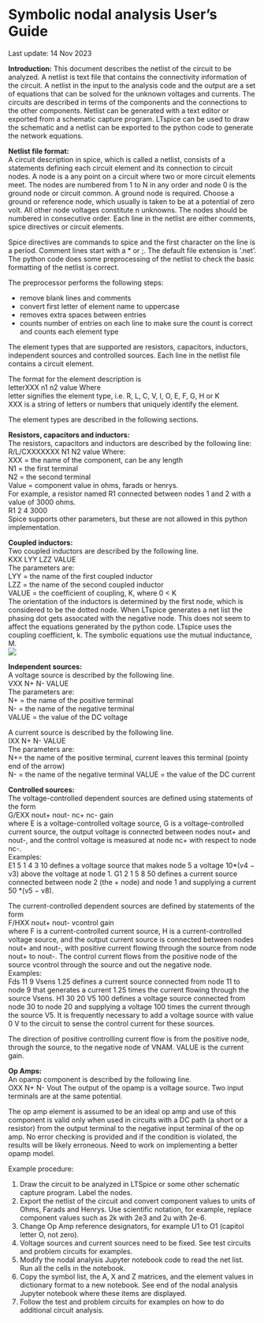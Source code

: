 # Symbolic nodal analysis User’s Guide
Last update: 14 Nov 2023  

**Introduction:**  This document describes the netlist of the circuit to be analyzed.  A netlist is text file that contains the connectivity information of the circuit.  A netlist in the input to the analysis code and the output are a set of equations that can be solved for the unknown voltages and currents.  The circuits are described in terms of the components and the connections to the other components.  Netlist can be generated with a text editor or exported from a schematic capture program.  LTspice can be used to draw the schematic and a netlist can be exported to the python code to generate the network equations.

**Netlist file format:**  
A circuit description in spice, which is called a netlist, consists of a statements defining each circuit element and its connection to circuit nodes.  A node is a any point on a circuit where two or more circuit elements meet.  The nodes are numbered from 1 to N in any order and node 0 is the ground node or circuit common.  A ground node is required.  Choose a ground or reference node, which usually is taken to be at a potential of zero volt. All other node voltages constitute n unknowns.  The nodes should be numbered in consecutive order.  Each line in the netlist are either comments, spice directives or circuit elements.  

Spice directives are commands to spice and the first character on the line is a period.  Comment lines start with a * or ;.  The default file extension is ‘.net’.  The python code does some preprocessing of the netlist to check the basic formatting of the netlist is correct.  

The preprocessor performs the following steps:
- remove blank lines and comments
- convert first letter of element name to uppercase
- removes extra spaces between entries
- counts number of entries on each line to make sure the count is correct and counts each element type

The element types that are supported are resistors, capacitors, inductors, independent sources and controlled sources. Each line in the netlist file contains a circuit element.

The format for the element description is  
letterXXX n1 n2 value
Where  
letter signifies the element type, i.e. R, L, C, V, I, O, E, F, G, H or K  
XXX is a string of letters or numbers that uniquely identify the element.

The element types are described in the following sections.  

**Resistors, capacitors and inductors:**  
The resistors, capacitors and inductors are described by the following line:  
R/L/CXXXXXXX N1 N2 value 
Where:  
XXX = the name of the component, can be any length  
N1 = the first terminal  
N2 = the second terminal  
Value = component value in ohms, farads or henrys.  
For example, a resistor named R1 connected between nodes 1 and 2 with a value of 3000 ohms.  
R1 2 4 3000  
Spice supports other parameters, but these are not allowed in this python implementation.

**Coupled inductors:**  
Two coupled inductors are described by the following line.  
KXX LYY LZZ VALUE  
The parameters are:  
LYY = the name of the first coupled inductor  
LZZ = the name of the second coupled inductor  
VALUE = the coefficient of coupling, K, where 0 < K  
The orientation of the inductors is determined by the first node, which is considered to be the dotted node.  When LTspice generates a net list the phasing dot gets assocated with the negative node.  This does not seem to affect the equations generated by the python code.  LTspice uses the coupling coefficient, k.  The symbolic equations use the mutual inductance, M.  
<img src="https://render.githubusercontent.com/render/math?math=M = k\sqrt{L_1L_2}">

**Independent sources:**  
A voltage source is described by the following line.  
VXX N+ N- VALUE  
The parameters are:  
N+ = the name of the positive terminal  
N- = the name of the negative terminal  
VALUE = the value of the DC voltage  

A current source is described by the following line.  
IXX N+ N- VALUE  
The parameters are:  
N+= the name of the positive terminal, current leaves this terminal (pointy end of the arrow)  
N- = the name of the negative terminal
VALUE = the value of the DC current

**Controlled sources:**  
The voltage-controlled dependent sources are defined using statements of the form  
G/EXX nout+ nout- nc+ nc- gain  
where E is a voltage-controlled voltage source, G is a voltage-controlled current source, the
output voltage is connected between nodes nout+ and nout-, and the control voltage is
measured at node nc+ with respect to node nc-.  
Examples:  
E1 5 1 4 3 10 defines a voltage source that makes node 5 a voltage 10*(v4 − v3)
above the voltage at node 1.
G1 2 1 5 8 50 defines a current source connected between node 2 (the + node)
and node 1 and supplying a current 50 *(v5 − v8).

The current-controlled dependent sources are defined by statements of the form  
F/HXX nout+ nout- vcontrol gain   
where F is a current-controlled current source, H is a current-controlled voltage source, and the output current source is connected between nodes nout+ and nout-, with positive current flowing through the source from node nout+ to nout-. The control current flows from the positive node of the source vcontrol through the source and out the negative node.  
Examples:  
Fds 11 9 Vsens 1.25 defines a current source connected from node 11 to node 9 that generates a current 1.25 times the current flowing through the source Vsens.
H1 30 20 V5 100 defines a voltage source connected from node 30 to node 20 and supplying a voltage 100 times the current through the source V5.  It is frequently necessary to add a voltage source with value 0 V to the circuit to sense the control current for these sources.

The direction of positive controlling current flow is from the positive node, through the source, to the negative node of VNAM. VALUE is the current gain. 

**Op Amps:**   
An opamp component is described by the following line.  
OXX N+ N- Vout
The output of the opamp is a voltage source. Two input terminals are at the same potential.  

The op amp element is assumed to be an ideal op amp and use of this component is valid only when used in circuits with a DC path (a short or a resistor) from the output terminal to the negative input terminal of the op amp. No error checking is provided and if the condition is violated, the results will be likely erroneous. Need to work on implementing a better opamp model.  

Example procedure:  
1. Draw the circuit to be analyzed in LTSpice or some other schematic capture program. Label the nodes.
2. Export the netlist of the circuit and convert component values to units of Ohms, Farads and Henrys. Use scientific notation, for example, replace component values such as 2k with 2e3 and 2u with 2e-6.
3. Change Op Amp reference designators, for example U1 to O1 (capitol letter O, not zero). 
4. Voltage sources and current sources need to be fixed. See test circuits and problem circuits for examples.
5. Modify the nodal analysis Jupyter notebook code to read the net list. Run all the cells in the notebook.
6. Copy the symbol list, the A, X and Z matrices, and the element values in dictionary format to a new notebook. See end of the nodal analysis Jupyter notebook where these items are displayed.
7. Follow the test and problem circuits for examples on how to do additional circuit analysis.
